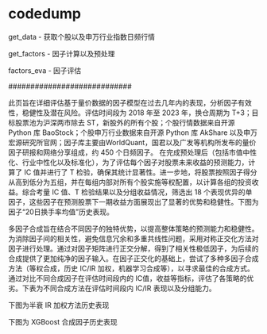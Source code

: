 # codedump

get_data - 获取个股以及申万行业指数日频行情

get_factors - 因子计算以及预处理

factors_eva - 因子评估

############################

  此页旨在详细评估基于量价数据的因子模型在过去几年内的表现，分析因子有效性，稳健性及潜在风险。评估时间段为 2018 年至 2023 年，换仓周期为 T+3；目标股票池为沪深两市除去 ST，新股外的所有个股；个股行情数据来自开源 Python 库 BaoStock；个股申万行业数据来自开源 Python 库 AkShare 以及申万宏源研究所官网；因子库主要由WorldQuant，国君以及广发等机构所发布的量价因子研报和网络分享组成，约 450 个日频因子。
  在完成预处理后（包括市值中性化、行业中性化以及标准化），为了评估每个因子对股票未来收益的预测能力，计算了 IC 值并进行了 T 检验，确保其统计显著性。进一步地，将股票按照因子得分从高到低分为五组，并在每组内部对所有个股实施等权配置，以计算各组的投资收益。综合考量 IC 值、T 检验结果以及分组收益情况，筛选出 18 个表现优异的单因子，这些因子在预测股票下一期收益方面展现出了显著的优势和稳健性。下图为因子“20日换手率均值”历史表现。

  多因子合成旨在结合不同因子的独特优势，以提高整体策略的预测能力和稳健性。为消除因子间的相关性，避免信息冗余和多重共线性问题，采用对称正交化方法对因子进行处理。通过对因子矩阵进行正交分解，得到了相关性极低因子，为后续的合成提供了更加纯净的因子输入。在因子正交化的基础上，尝试了多种多因子合成方法（等权合成，历史 IC/IR 加权，机器学习合成等），以寻求最佳的合成方式。通过对比不同合成因子在评估时间段内的 IC值，收益等指标，评估了各策略的优劣。下表为不同合成方法在评估时间段内 IC/IR 表现以及分组能力。

  下图为半衰 IR 加权方法历史表现

  下图为 XGBoost 合成因子历史表现
